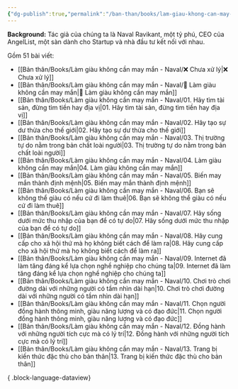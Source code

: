 ```yaml
---
{"dg-publish":true,"permalink":"/ban-than/books/lam-giau-khong-can-may-man-naval/lam-giau-khong-can-may-man/","dgPassFrontmatter":true}
---
```




**Background:** Tác giả của chúng ta là Naval Ravikant, một tỷ phú, CEO của AngelList, một sàn dành cho Startup và nhà đầu tư kết nối với nhau.

Gồm 51 bài viết:

- [[Bản thân/Books/Làm giàu không cần may mắn - Naval/❌ Chưa xử lý\|❌ Chưa xử lý]]
- [[Bản thân/Books/Làm giàu không cần may mắn - Naval/💸 Làm giàu không cần may mắn\|💸 Làm giàu không cần may mắn]]
- [[Bản thân/Books/Làm giàu không cần may mắn - Naval/01. Hãy tìm tài sản, đừng tìm tiền hay địa vị\|01. Hãy tìm tài sản, đừng tìm tiền hay địa vị]]
- [[Bản thân/Books/Làm giàu không cần may mắn - Naval/02. Hãy tạo sự dư thừa cho thế giới\|02. Hãy tạo sự dư thừa cho thế giới]]
- [[Bản thân/Books/Làm giàu không cần may mắn - Naval/03. Thị trường tự do nằm trong bản chất loài người\|03. Thị trường tự do nằm trong bản chất loài người]]
- [[Bản thân/Books/Làm giàu không cần may mắn - Naval/04. Làm giàu không cần may mắn\|04. Làm giàu không cần may mắn]]
- [[Bản thân/Books/Làm giàu không cần may mắn - Naval/05. Biến may mắn thành định mệnh\|05. Biến may mắn thành định mệnh]]
- [[Bản thân/Books/Làm giàu không cần may mắn - Naval/06. Bạn sẽ không thể giàu có nếu cứ đi làm thuê\|06. Bạn sẽ không thể giàu có nếu cứ đi làm thuê]]
- [[Bản thân/Books/Làm giàu không cần may mắn - Naval/07. Hãy sống dưới mức thu nhập của bạn để có tự do\|07. Hãy sống dưới mức thu nhập của bạn để có tự do]]
- [[Bản thân/Books/Làm giàu không cần may mắn - Naval/08. Hãy cung cấp cho xã hội thứ mà họ không biết cách để làm ra\|08. Hãy cung cấp cho xã hội thứ mà họ không biết cách để làm ra]]
- [[Bản thân/Books/Làm giàu không cần may mắn - Naval/09. Internet đã làm tăng đáng kể lựa chọn nghề nghiệp cho chúng ta\|09. Internet đã làm tăng đáng kể lựa chọn nghề nghiệp cho chúng ta]]
- [[Bản thân/Books/Làm giàu không cần may mắn - Naval/10. Chơi trò chơi đường dài với những người có tầm nhìn dài hạn\|10. Chơi trò chơi đường dài với những người có tầm nhìn dài hạn]]
- [[Bản thân/Books/Làm giàu không cần may mắn - Naval/11. Chọn người đồng hành thông minh, giàu năng lượng và có đạo đức\|11. Chọn người đồng hành thông minh, giàu năng lượng và có đạo đức]]
- [[Bản thân/Books/Làm giàu không cần may mắn - Naval/12. Đồng hành với những người tích cực mà có lý trí\|12. Đồng hành với những người tích cực mà có lý trí]]
- [[Bản thân/Books/Làm giàu không cần may mắn - Naval/13. Trang bị kiến thức đặc thù cho bản thân\|13. Trang bị kiến thức đặc thù cho bản thân]]

{ .block-language-dataview}
